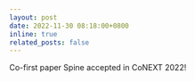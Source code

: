 ```yaml
---
layout: post
date: 2022-11-30 08:18:00+0800
inline: true
related_posts: false
---
```


Co-first paper Spine accepted in CoNEXT 2022!
